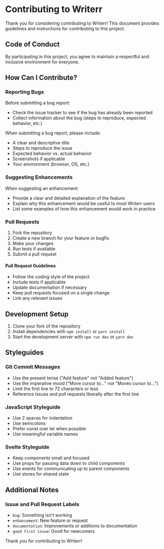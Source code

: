 # Contributing to Writerr

Thank you for considering contributing to Writerr! This document provides guidelines and instructions for contributing to this project.

## Code of Conduct

By participating in this project, you agree to maintain a respectful and inclusive environment for everyone.

## How Can I Contribute?

### Reporting Bugs

Before submitting a bug report:

- Check the issue tracker to see if the bug has already been reported
- Collect information about the bug (steps to reproduce, expected behavior, etc.)

When submitting a bug report, please include:

- A clear and descriptive title
- Steps to reproduce the issue
- Expected behavior vs. actual behavior
- Screenshots if applicable
- Your environment (browser, OS, etc.)

### Suggesting Enhancements

When suggesting an enhancement:

- Provide a clear and detailed explanation of the feature
- Explain why this enhancement would be useful to most Writerr users
- List some examples of how this enhancement would work in practice

### Pull Requests

1. Fork the repository
2. Create a new branch for your feature or bugfix
3. Make your changes
4. Run tests if available
5. Submit a pull request

#### Pull Request Guidelines

- Follow the coding style of the project
- Include tests if applicable
- Update documentation if necessary
- Keep pull requests focused on a single change
- Link any relevant issues

## Development Setup

1. Clone your fork of the repository
2. Install dependencies with `npm install` or `yarn install`
3. Start the development server with `npm run dev` or `yarn dev`

## Styleguides

### Git Commit Messages

- Use the present tense ("Add feature" not "Added feature")
- Use the imperative mood ("Move cursor to..." not "Moves cursor to...")
- Limit the first line to 72 characters or less
- Reference issues and pull requests liberally after the first line

### JavaScript Styleguide

- Use 2 spaces for indentation
- Use semicolons
- Prefer const over let when possible
- Use meaningful variable names

### Svelte Styleguide

- Keep components small and focused
- Use props for passing data down to child components
- Use events for communicating up to parent components
- Use stores for shared state

## Additional Notes

### Issue and Pull Request Labels

- `bug`: Something isn't working
- `enhancement`: New feature or request
- `documentation`: Improvements or additions to documentation
- `good first issue`: Good for newcomers

Thank you for contributing to Writerr!